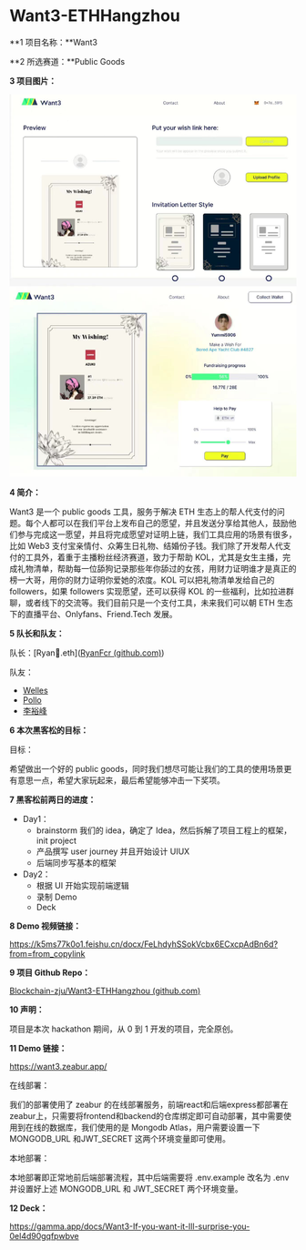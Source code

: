 # Want3-ETHHangzhou

**1 项目名称：**Want3

**2 所选赛道：**Public Goods

**3 项目图片：**

![MakeAWish](img/MakeAWish.png)

**4 简介：**

Want3 是一个 public goods 工具，服务于解决 ETH 生态上的帮人代支付的问题。每个人都可以在我们平台上发布自己的愿望，并且发送分享给其他人，鼓励他们参与完成这一愿望，并且将完成愿望对证明上链，我们工具应用的场景有很多，比如 Web3 支付宝亲情付、众筹生日礼物、结婚份子钱。我们除了开发帮人代支付的工具外，着重于主播粉丝经济赛道，致力于帮助 KOL，尤其是女生主播，完成礼物清单，帮助每一位舔狗记录那些年你舔过的女孩，用财力证明谁才是真正的榜一大哥，用你的财力证明你爱她的浓度。KOL 可以把礼物清单发给自己的 followers，如果 followers 实现愿望，还可以获得 KOL 的一些福利，比如拉进群聊，或者线下的交流等。我们目前只是一个支付工具，未来我们可以朝 ETH 生态下的直播平台、Onlyfans、Friend.Tech 发展。

**5 队长和队友：**

队长：[Ryan🦄.eth]([RyanFcr (github.com)](https://github.com/RyanFcr))

队友：

- [Welles](https://github.com/CSWellesSun)
- [Pollo](https://github.com/arespollo)
- [李裕峰](https://github.com/licncnn)

**6 本次黑客松的目标：**

目标：

希望做出一个好的 public goods，同时我们想尽可能让我们的工具的使用场景更有意思一点，希望大家玩起来，最后希望能够冲击一下奖项。

**7 黑客松前两日的进度：**

- Day1：
  - brainstorm 我们的 idea，确定了 Idea，然后拆解了项目工程上的框架，init project
  - 产品撰写 user journey 并且开始设计 UIUX
  - 后端同步写基本的框架
- Day2：
  - 根据 UI 开始实现前端逻辑
  - 录制 Demo
  - Deck

**8 Demo 视频链接：**

https://k5ms77k0o1.feishu.cn/docx/FeLhdyhSSokVcbx6ECxcpAdBn6d?from=from_copylink

**9 项目 Github Repo：**

[Blockchain-zju/Want3-ETHHangzhou (github.com)](https://github.com/Blockchain-zju/Want3-ETHHangzhou)

**10 声明：**

项目是本次 hackathon 期间，从 0 到 1 开发的项目，完全原创。

**11 Demo 链接：**

https://want3.zeabur.app/

在线部署：

我们的部署使用了 zeabur 的在线部署服务，前端react和后端express都部署在zeabur上，只需要将frontend和backend的仓库绑定即可自动部署，其中需要使用到在线的数据库，我们使用的是 Mongodb Atlas，用户需要设置一下 MONGODB_URL 和JWT_SECRET 这两个环境变量即可使用。

本地部署：

本地部署即正常地前后端部署流程，其中后端需要将 .env.example 改名为 .env 并设置好上述 MONGODB_URL 和 JWT_SECRET 两个环境变量。

**12 Deck：**

https://gamma.app/docs/Want3-If-you-want-it-Ill-surprise-you-0el4d90gqfpwbve
